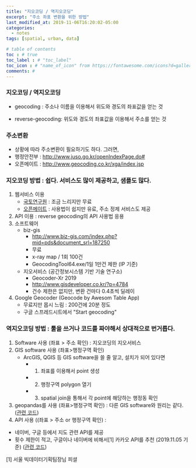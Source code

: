 ```yaml
---
title: "지오코딩 / 역지오코딩"
excerpt: "주소 좌표 변환을 위한 방법"
last_modified_at: 2019-11-06T16:20:02-05:00
categories:
  - notes
tags: [spatial, urban, data]

# table of contents
toc : # true
toc_label : # "toc_label"
toc_icon : # "name_of_icon" from https://fontawesome.com/icons?d=gallery&s=solid&m=free
comments: # 
---
```


### 지오코딩 / 역지오코딩

- geocoding : 주소나 이름을 이용해서 위도와 경도의 좌표값을 얻는 것

- reverse-geocoding: 위도와 경도의 좌표값을 이용해서 주소를 얻는 것

  

### 주소변환 

- 상황에 따라 주소변환이 필요하기도 하다. 그러면, 
- 행정안전부 : http://www.juso.go.kr/openIndexPage.do#
- 오픈메이트 :  http://www.geocoding.co.kr/xga/index.jsp 



### 지오코딩 방법 : 쉽다. 서비스도 많이 제공하고, 샘플도 많다.

1.  웹서비스 이용
    - [국토연구원](http://geeps.krihs.re.kr/geocoding/service_page) : 조금 느리지만 무료 
    - [오픈메이트]( http://www.geocoding.co.kr/xga/index.jsp ) :  사용법이 쉽지만 유료, 주소 정제 서비스도 제공
2.  API 이용 : reverse geocoding의 API 사용법 응용
3.  소프트웨어 
    - biz-gis
      -  http://www.biz-gis.com/index.php?mid=pds&document_srl=187250 
      -  무료
      -  x-ray map / 1회 100건
      -  GeocodingTool64.exe/1일 1만건 제한 (IP 기준)
    - 지오서비스 (공간정보시스템 기반 기술 연구소)
      - Geocoder-Xr 2019
      - http://www.gisdeveloper.co.kr/?p=4784 
      - 건수 제한은 없지만,  변환 건마다 0.4초씩 딜레이 
4.  Google Geocoder (Geocode by Awesom Table App)
    - 무료지만 몹시 느림 : 200건에 20분 정도
    - 구글 스프레드시트에서 "Start geocoding"



### 역지오코딩 방법 : 툴을 쓰거나 코드를 짜야해서 상대적으로 번거롭다.

1. Software 사용 (좌표 > 주소 확인) : 지오코딩의 지오서비스
2. GIS software 사용 (좌표>행정구역 확인)
   - ArcGIS, QGIS 등 GIS software을 쓸 줄 알고, 설치가 되어 있다면
     - 1) 좌표를 이용해서 point 생성
     - 2) 행정구역 polygon 열기
     - 3) spatial join을 통해서 각 point에 해당하는 행정동 확인
3. geopandas를 사용  (좌표>행정구역 확인) : 다른 GIS software와 원리는 같다. ([관련 코드]())
4. API 사용 ((좌표 > 주소 or 행정구역 확인) :

- 네이버, 구글 등에서 지도 관련 API를 제공 
- 횟수 제한이 적고, 구글이나 네이버에 비해서[1] 카카오 API를 추천 (2019.11.05 기준) ([관련 코드]())



[1] 서울 빅데이터기획팀장님 피셜
